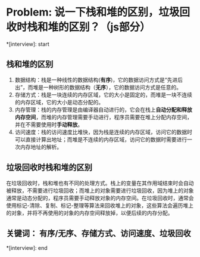 # Problem: 说一下栈和堆的区别，垃圾回收时栈和堆的区别？（js部分）

*[interview]: start

## 栈和堆的区别
1. 数据结构：栈是一种线性的数据结构(**有序**)，它的数据访问方式是“先进后出”，而堆是一种树形的数据结构（**无序**），它的数据访问方式是任意的。
2. 存储方式：栈是一块连续的内存区域，它的大小是固定的，而堆是一块不连续的内存区域，它的大小是动态分配的。
3. 内存管理：栈的内存管理是由编译器自动进行的，它会在栈上**自动分配和释放内存空间**，而堆的内存管理需要手动进行，程序员需要在堆上分配内存空间，并在不需要使用时**手动释放**。
4. 访问速度：栈的访问速度比堆快，因为栈是连续的内存区域，访问它的数据时可以直接计算出地址；而堆是不连续的内存区域，访问它的数据时需要进行一次内存地址的解析。



## 垃圾回收时栈和堆的区别
在垃圾回收时，栈和堆也有不同的处理方式。栈上的变量在其作用域结束时会自动被释放，不需要进行垃圾回收；而堆上的对象需要进行垃圾回收，因为堆上的对象通常是动态分配的，程序员需要手动释放对象的内存空间。在垃圾回收时，通常会使用标记-清除、复制、标记-整理等算法来回收堆上的对象，这些算法会遍历堆上的对象，并将不再使用的对象的内存空间释放掉，以便后续的内存分配。

## 关键词： 有序/无序、存储方式、访问速度、垃圾回收
*[interview]: end
